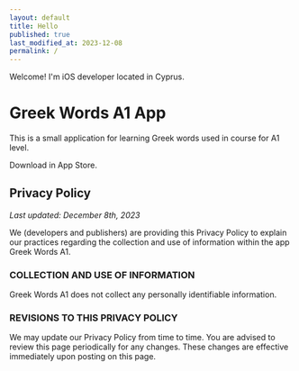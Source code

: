 ```yaml
---
layout: default
title: Hello
published: true
last_modified_at: 2023-12-08
permalink: /
---
```


Welcome! I'm iOS developer located in Cyprus. 

# Greek Words A1 App

This is a small application for learning Greek words used in course for A1 level.

Download in App Store.

## Privacy Policy
_Last updated: December 8th, 2023_

We (developers and publishers)
are providing this Privacy Policy
to explain our practices regarding the collection and use of information within the app Greek Words A1.


### COLLECTION AND USE OF INFORMATION

Greek Words A1 does not collect any personally identifiable information.


### REVISIONS TO THIS PRIVACY POLICY

We may update our Privacy Policy from time to time. 
You are advised to review this page periodically for any changes.
These changes are effective immediately upon posting on this page.

